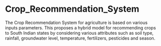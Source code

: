 # Crop_Recommendation_System
The Crop Recommendation System for agriculture is based on various
inputs parameters. This proposes a hybrid model for recommending crops
to South Indian states by considering various attributes such as soil type,
rainfall, groundwater level, temperature, fertilizers, pesticides and season.
